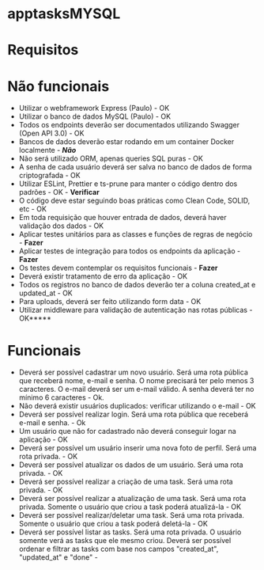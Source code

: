 # apptasksMYSQL

# Requisitos

# Não funcionais

- Utilizar o webframework Express (Paulo) - OK
- Utilizar o banco de dados MySQL (Paulo) - OK
- Todos os endpoints deverão ser documentados utilizando Swagger (Open API 3.0) - OK
- Bancos de dados deverão estar rodando em um container Docker localmente - *****Não*****
- Não será utilizado ORM, apenas queries SQL puras - OK
- A senha de cada usuário deverá ser salva no banco de dados de forma criptografada - OK
- Utilizar ESLint, Prettier e ts-prune para manter o código dentro dos padrões - OK - ****Verificar****
- O código deve estar seguindo boas práticas como Clean Code, SOLID, etc - OK
- Em toda requisição que houver entrada de dados, deverá haver validação dos dados - OK
- Aplicar testes unitários para as classes e funções de regras de negócio - ****Fazer****
- Aplicar testes de integração para todos os endpoints da aplicação - ****Fazer**** 
- Os testes devem contemplar os requisitos funcionais -  ****Fazer****
- Deverá existir tratamento de erro da aplicação - OK
- Todos os registros no banco de dados deverão ter a coluna created_at e updated_at - OK
- Para uploads, deverá ser feito utilizando form data - OK
- Utilizar middleware para validação de autenticação nas rotas públicas - OK*****

# Funcionais

- Deverá ser possível cadastrar um novo usuário. Será uma rota pública que receberá nome, e-mail e senha. O nome precisará ter pelo menos 3 caracteres. O e-mail deverá ser um e-mail válido. A senha deverá ter no mínimo 6 caracteres - Ok.
- Não deverá existir usuários duplicados: verificar utilizando o e-mail - OK
- Deverá ser possível realizar login. Será uma rota pública que receberá e-mail e senha. - Ok
- Um usuário que não for cadastrado não deverá conseguir logar na aplicação -  OK
- Deverá ser possível um usuário inserir uma nova foto de perfil. Será uma rota privada. - OK
- Deverá ser possível atualizar os dados de um usuário. Será uma rota privada. - OK
- Deverá ser possível realizar a criação de uma task. Será uma rota privada. - OK
- Deverá ser possível realizar a atualização de uma task. Será uma rota privada. Somente o usuário que criou a task poderá atualizá-la - OK
- Deverá ser possível realizar/deletar uma task. Será uma rota privada. Somente o usuário que criou a task poderá deletá-la - OK  
- Deverá ser possível listar as tasks. Será uma rota privada. O usuário somente verá as tasks que ele mesmo criou. Deverá ser possível ordenar e filtrar as tasks com base nos campos "created_at", "updated_at" e "done" - 